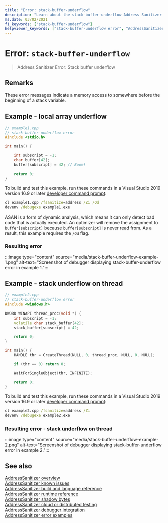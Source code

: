 ```yaml
---
title: "Error: stack-buffer-underflow"
description: "Learn about the stack-buffer-underflow Address Sanitizer error."
ms.date: 03/02/2021
f1_keywords: ["stack-buffer-underflow"]
helpviewer_keywords: ["stack-buffer-underflow error", "AddressSanitizer error stack-buffer-underflow"]
---
```

# Error: `stack-buffer-underflow`

> Address Sanitizer Error: Stack buffer underflow

## Remarks

These error messages indicate a memory access to somewhere before the beginning of a stack variable.

## Example - local array underflow

```cpp
// example1.cpp
// stack-buffer-underflow error
#include <stdio.h>

int main() {

    int subscript = -1;
    char buffer[42];
    buffer[subscript] = 42; // Boom!
   
    return 0;
}
```

To build and test this example, run these commands in a Visual Studio 2019 version 16.9 or later [developer command prompt](../build/building-on-the-command-line.md#developer_command_prompt_shortcuts):

```cmd
cl example1.cpp /fsanitize=address /Zi /Od
devenv /debugexe example1.exe
```

ASAN is a form of dynamic analysis, which means it can only detect bad code that is actually executed. An optimizer will remove the assignment to `buffer[subscript]` because `buffer[subscript]` is never read from. As a result, this example requires the `/Od` flag.

### Resulting error

:::image type="content" source="media/stack-buffer-underflow-example-1.png" alt-text="Screenshot of debugger displaying stack-buffer-underflow error in example 1.":::

## Example - stack underflow on thread

```cpp
// example2.cpp
// stack-buffer-underflow error
#include <windows.h>

DWORD WINAPI thread_proc(void *) {
    int subscript = -1;
    volatile char stack_buffer[42];
    stack_buffer[subscript] = 42;

    return 0;
}

int main() {
    HANDLE thr = CreateThread(NULL, 0, thread_proc, NULL, 0, NULL);

    if (thr == 0) return 0;

    WaitForSingleObject(thr, INFINITE);

    return 0;
}
```

To build and test this example, run these commands in a Visual Studio 2019 version 16.9 or later [developer command prompt](../build/building-on-the-command-line.md#developer_command_prompt_shortcuts):

```cmd
cl example2.cpp /fsanitize=address /Zi
devenv /debugexe example2.exe
```

### Resulting error - stack underflow on thread

:::image type="content" source="media/stack-buffer-underflow-example-2.png" alt-text="Screenshot of debugger displaying stack-buffer-underflow error in example 2.":::

## See also

[AddressSanitizer overview](asan.md)\
[AddressSanitizer known issues](asan-known-issues.md)\
[AddressSanitizer build and language reference](asan-building.md)\
[AddressSanitizer runtime reference](asan-runtime.md)\
[AddressSanitizer shadow bytes](asan-shadow-bytes.md)\
[AddressSanitizer cloud or distributed testing](asan-offline-crash-dumps.md)\
[AddressSanitizer debugger integration](asan-debugger-integration.md)\
[AddressSanitizer error examples](asan-error-examples.md)
